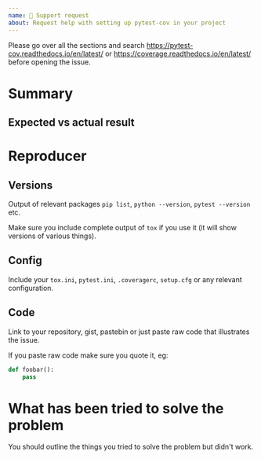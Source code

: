 ```yaml
---
name: 🤔 Support request
about: Request help with setting up pytest-cov in your project
---
```


Please go over all the sections and search
https://pytest-cov.readthedocs.io/en/latest/ or
https://coverage.readthedocs.io/en/latest/
before opening the issue.

# Summary

## Expected vs actual result

# Reproducer

## Versions

Output of relevant packages `pip list`, `python --version`, `pytest --version` etc.

Make sure you include complete output of `tox` if you use it (it will show versions of various things).

## Config

Include your `tox.ini`, `pytest.ini`, `.coveragerc`, `setup.cfg` or any relevant configuration.

## Code

Link to your repository, gist, pastebin or just paste raw code that illustrates the issue.

If you paste raw code make sure you quote it, eg:

```python
def foobar():
    pass
```

# What has been tried to solve the problem

You should outline the things you tried to solve the problem but didn't work.
